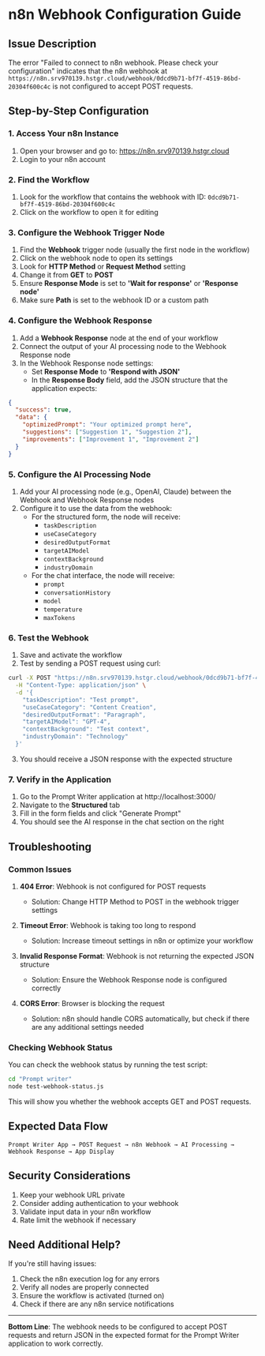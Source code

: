 # n8n Webhook Configuration Guide

## Issue Description

The error "Failed to connect to n8n webhook. Please check your configuration" indicates that the n8n webhook at `https://n8n.srv970139.hstgr.cloud/webhook/0dcd9b71-bf7f-4519-86bd-20304f600c4c` is not configured to accept POST requests.

## Step-by-Step Configuration

### 1. Access Your n8n Instance

1. Open your browser and go to: https://n8n.srv970139.hstgr.cloud
2. Login to your n8n account

### 2. Find the Workflow

1. Look for the workflow that contains the webhook with ID: `0dcd9b71-bf7f-4519-86bd-20304f600c4c`
2. Click on the workflow to open it for editing

### 3. Configure the Webhook Trigger Node

1. Find the **Webhook** trigger node (usually the first node in the workflow)
2. Click on the webhook node to open its settings
3. Look for **HTTP Method** or **Request Method** setting
4. Change it from **GET** to **POST**
5. Ensure **Response Mode** is set to **'Wait for response'** or **'Response node'**
6. Make sure **Path** is set to the webhook ID or a custom path

### 4. Configure the Webhook Response

1. Add a **Webhook Response** node at the end of your workflow
2. Connect the output of your AI processing node to the Webhook Response node
3. In the Webhook Response node settings:
   - Set **Response Mode** to **'Respond with JSON'**
   - In the **Response Body** field, add the JSON structure that the application expects:

```json
{
  "success": true,
  "data": {
    "optimizedPrompt": "Your optimized prompt here",
    "suggestions": ["Suggestion 1", "Suggestion 2"],
    "improvements": ["Improvement 1", "Improvement 2"]
  }
}
```

### 5. Configure the AI Processing Node

1. Add your AI processing node (e.g., OpenAI, Claude) between the Webhook and Webhook Response nodes
2. Configure it to use the data from the webhook:
   - For the structured form, the node will receive:
     - `taskDescription`
     - `useCaseCategory`
     - `desiredOutputFormat`
     - `targetAIModel`
     - `contextBackground`
     - `industryDomain`
   - For the chat interface, the node will receive:
     - `prompt`
     - `conversationHistory`
     - `model`
     - `temperature`
     - `maxTokens`

### 6. Test the Webhook

1. Save and activate the workflow
2. Test by sending a POST request using curl:

```bash
curl -X POST "https://n8n.srv970139.hstgr.cloud/webhook/0dcd9b71-bf7f-4519-86bd-20304f600c4c" \
  -H "Content-Type: application/json" \
  -d '{
    "taskDescription": "Test prompt",
    "useCaseCategory": "Content Creation",
    "desiredOutputFormat": "Paragraph",
    "targetAIModel": "GPT-4",
    "contextBackground": "Test context",
    "industryDomain": "Technology"
  }'
```

3. You should receive a JSON response with the expected structure

### 7. Verify in the Application

1. Go to the Prompt Writer application at http://localhost:3000/
2. Navigate to the **Structured** tab
3. Fill in the form fields and click "Generate Prompt"
4. You should see the AI response in the chat section on the right

## Troubleshooting

### Common Issues

1. **404 Error**: Webhook is not configured for POST requests
   - Solution: Change HTTP Method to POST in the webhook trigger settings

2. **Timeout Error**: Webhook is taking too long to respond
   - Solution: Increase timeout settings in n8n or optimize your workflow

3. **Invalid Response Format**: Webhook is not returning the expected JSON structure
   - Solution: Ensure the Webhook Response node is configured correctly

4. **CORS Error**: Browser is blocking the request
   - Solution: n8n should handle CORS automatically, but check if there are any additional settings needed

### Checking Webhook Status

You can check the webhook status by running the test script:

```bash
cd "Prompt writer"
node test-webhook-status.js
```

This will show you whether the webhook accepts GET and POST requests.

## Expected Data Flow

```
Prompt Writer App → POST Request → n8n Webhook → AI Processing → Webhook Response → App Display
```

## Security Considerations

1. Keep your webhook URL private
2. Consider adding authentication to your webhook
3. Validate input data in your n8n workflow
4. Rate limit the webhook if necessary

## Need Additional Help?

If you're still having issues:

1. Check the n8n execution log for any errors
2. Verify all nodes are properly connected
3. Ensure the workflow is activated (turned on)
4. Check if there are any n8n service notifications

---

**Bottom Line**: The webhook needs to be configured to accept POST requests and return JSON in the expected format for the Prompt Writer application to work correctly.